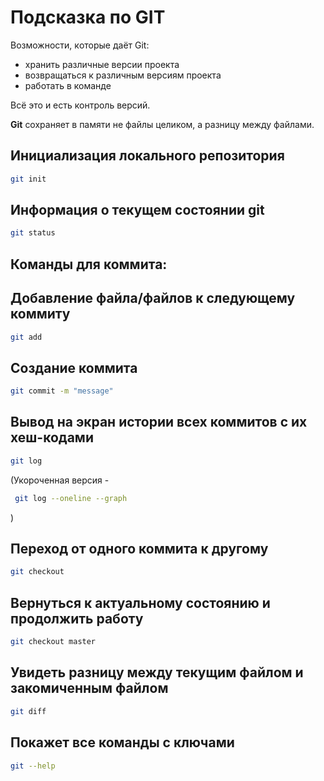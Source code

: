 # Подсказка по GIT

Возможности, кoторые даёт Git:

* хранить различные версии проекта
* возвращаться к различным версиям проекта
* работать в команде

Всё это и есть контроль версий. 

**Git** сохраняет в памяти не файлы целиком, а разницу между файлами.

## Инициализация локального репозитория
```sh
git init
```
## 
## Информация о текущем состоянии git
```sh
git status
```
## Команды для коммита:
 ## Добавление файла/файлов к следующему коммиту
```sh ugb
git add
```
## Cоздание коммита
```sh
git commit -m "message"
```
## Вывод на экран истории всех коммитов с их хеш-кодами 
```sh
git log
```
(Укороченная версия - 
```sh
 git log --oneline --graph
 ```
 )

## Переход от одного коммита к другому
```sh
git checkout
```
## Вернуться к актуальному состоянию и продолжить работу
```sh
git checkout master
```
## Увидеть разницу между текущим файлом и закомиченным файлом
```sh
git diff
```
## Покажет все команды с ключами
```sh
git --help
```